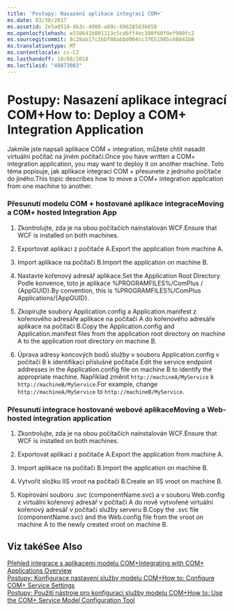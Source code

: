 ```yaml
---
title: 'Postupy: Nasazení aplikace integrací COM+'
ms.date: 03/30/2017
ms.assetid: 2e5a0510-db3c-4988-a09c-696285836650
ms.openlocfilehash: e338641b801113c5cd6ff4ec380f60f9ef900fc2
ms.sourcegitcommit: 8c28ab17c26bf08abbd004cc37651985c68841b8
ms.translationtype: MT
ms.contentlocale: cs-CZ
ms.lasthandoff: 10/08/2018
ms.locfileid: "48873083"
---
```

# <a name="how-to-deploy-a-com-integration-application"></a><span data-ttu-id="b43bd-102">Postupy: Nasazení aplikace integrací COM+</span><span class="sxs-lookup"><span data-stu-id="b43bd-102">How to: Deploy a COM+ Integration Application</span></span>
<span data-ttu-id="b43bd-103">Jakmile jste napsali aplikace COM + integration, můžete chtít nasadit virtuální počítač na jiném počítači.</span><span class="sxs-lookup"><span data-stu-id="b43bd-103">Once you have written a COM+ integration application, you may want to deploy it on another machine.</span></span> <span data-ttu-id="b43bd-104">Toto téma popisuje, jak aplikace integrací COM + přesunete z jednoho počítače do jiného.</span><span class="sxs-lookup"><span data-stu-id="b43bd-104">This topic describes how to move a COM+ integration application from one machine to another.</span></span>  
  
### <a name="moving-a-com-hosted-integration-app"></a><span data-ttu-id="b43bd-105">Přesunutí modelu COM + hostované aplikace integrace</span><span class="sxs-lookup"><span data-stu-id="b43bd-105">Moving a COM+ hosted Integration App</span></span>  
  
1.  <span data-ttu-id="b43bd-106">Zkontrolujte, zda je na obou počítačích nainstalován WCF.</span><span class="sxs-lookup"><span data-stu-id="b43bd-106">Ensure that WCF is installed on both machines.</span></span>  
  
2.  <span data-ttu-id="b43bd-107">Exportovat aplikaci z počítače A.</span><span class="sxs-lookup"><span data-stu-id="b43bd-107">Export the application from machine A.</span></span>  
  
3.  <span data-ttu-id="b43bd-108">Import aplikace na počítači B.</span><span class="sxs-lookup"><span data-stu-id="b43bd-108">Import the application on machine B.</span></span>  
  
4.  <span data-ttu-id="b43bd-109">Nastavte kořenový adresář aplikace.</span><span class="sxs-lookup"><span data-stu-id="b43bd-109">Set the Application Root Directory.</span></span> <span data-ttu-id="b43bd-110">Podle konvence, toto je aplikace %PROGRAMFILES%/ComPlus / {AppGUID}.</span><span class="sxs-lookup"><span data-stu-id="b43bd-110">By convention, this is %PROGRAMFILES%/ComPlus Applications/{AppGUID}.</span></span>  
  
5.  <span data-ttu-id="b43bd-111">Zkopírujte soubory Application.config a Application.manifest z kořenového adresáře aplikace na počítači A do kořenového adresáře aplikace na počítači B.</span><span class="sxs-lookup"><span data-stu-id="b43bd-111">Copy the Application.config and Application.manifest files from the application root directory on machine A to the application root directory on machine B.</span></span>  
  
6.  <span data-ttu-id="b43bd-112">Úprava adresy koncových bodů služby v souboru Application.config v počítači B k identifikaci příslušné počítače.</span><span class="sxs-lookup"><span data-stu-id="b43bd-112">Edit the service endpoint addresses in the Application.config file on machine B to identify the appropriate machine.</span></span> <span data-ttu-id="b43bd-113">Například změnit `http://machineA/MyService` k `http://machineB/MyService`.</span><span class="sxs-lookup"><span data-stu-id="b43bd-113">For example, change `http://machineA/MyService` to `http://machineB/MyService`.</span></span>  
  
### <a name="moving-a-web-hosted-integration-application"></a><span data-ttu-id="b43bd-114">Přesunutí integrace hostované webové aplikace</span><span class="sxs-lookup"><span data-stu-id="b43bd-114">Moving a Web-hosted integration application</span></span>  
  
1.  <span data-ttu-id="b43bd-115">Zkontrolujte, zda je na obou počítačích nainstalován WCF.</span><span class="sxs-lookup"><span data-stu-id="b43bd-115">Ensure that WCF is installed on both machines.</span></span>  
  
2.  <span data-ttu-id="b43bd-116">Exportovat aplikaci z počítače A.</span><span class="sxs-lookup"><span data-stu-id="b43bd-116">Export the application from machine A.</span></span>  
  
3.  <span data-ttu-id="b43bd-117">Import aplikace na počítači B.</span><span class="sxs-lookup"><span data-stu-id="b43bd-117">Import the application on machine B.</span></span>  
  
4.  <span data-ttu-id="b43bd-118">Vytvořit složku IIS vroot na počítači B.</span><span class="sxs-lookup"><span data-stu-id="b43bd-118">Create an IIS vroot on machine B.</span></span>  
  
5.  <span data-ttu-id="b43bd-119">Kopírování souboru .svc (componentName.svc) a v souboru Web.config z virtuální kořenový adresář v počítači A do nově vytvořené virtuální kořenový adresář v počítači služby serveru B.</span><span class="sxs-lookup"><span data-stu-id="b43bd-119">Copy the .svc file (componentName.svc) and the Web.config file from the vroot on machine A to the newly created vroot on machine B.</span></span>  
  
## <a name="see-also"></a><span data-ttu-id="b43bd-120">Viz také</span><span class="sxs-lookup"><span data-stu-id="b43bd-120">See Also</span></span>  
 [<span data-ttu-id="b43bd-121">Přehled integrace s aplikacemi modelu COM+</span><span class="sxs-lookup"><span data-stu-id="b43bd-121">Integrating with COM+ Applications Overview</span></span>](../../../../docs/framework/wcf/feature-details/integrating-with-com-plus-applications-overview.md)  
 [<span data-ttu-id="b43bd-122">Postupy: Konfigurace nastavení služby modelu COM+</span><span class="sxs-lookup"><span data-stu-id="b43bd-122">How to: Configure COM+ Service Settings</span></span>](../../../../docs/framework/wcf/feature-details/how-to-configure-com-service-settings.md)  
 [<span data-ttu-id="b43bd-123">Postupy: Použití nástroje pro konfiguraci služby modelu COM+</span><span class="sxs-lookup"><span data-stu-id="b43bd-123">How to: Use the COM+ Service Model Configuration Tool</span></span>](../../../../docs/framework/wcf/feature-details/how-to-use-the-com-service-model-configuration-tool.md)
